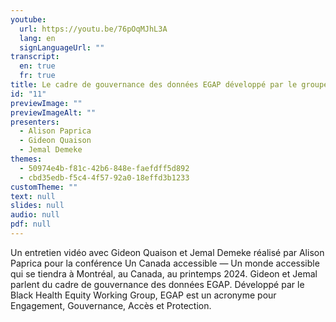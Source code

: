 ```yaml
---
youtube:
  url: https://youtu.be/76pOqMJhL3A
  lang: en
  signLanguageUrl: ""
transcript:
  en: true
  fr: true
title: Le cadre de gouvernance des données EGAP développé par le groupe de travail sur l'équité en matière de santé pour les Noirs
id: "11"
previewImage: ""
previewImageAlt: ""
presenters:
  - Alison Paprica
  - Gideon Quaison
  - Jemal Demeke
themes:
  - 50974e4b-f81c-42b6-848e-faefdff5d892
  - cbd35edb-f5c4-4f57-92a0-18effd3b1233
customTheme: ""
text: null
slides: null
audio: null
pdf: null
---
```

Un entretien vidéo avec Gideon Quaison et Jemal Demeke réalisé par Alison Paprica pour la conférence Un Canada accessible — Un monde accessible qui se tiendra à Montréal, au Canada, au printemps 2024. Gideon et Jemal parlent du cadre de gouvernance des données EGAP. Développé par le Black Health Equity Working Group, EGAP est un acronyme pour Engagement, Gouvernance, Accès et Protection.
